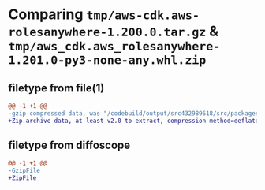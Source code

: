 # Comparing `tmp/aws-cdk.aws-rolesanywhere-1.200.0.tar.gz` & `tmp/aws_cdk.aws_rolesanywhere-1.201.0-py3-none-any.whl.zip`

## filetype from file(1)

```diff
@@ -1 +1 @@
-gzip compressed data, was "/codebuild/output/src432989618/src/packages/@aws-cdk/aws-rolesanywhere/dist/python/aws-cdk.aws-rolesanywhere-1.200.0.tar", last modified: Wed Apr 26 19:54:57 2023, max compression
+Zip archive data, at least v2.0 to extract, compression method=deflate
```

## filetype from diffoscope

```diff
@@ -1 +1 @@
-GzipFile
+ZipFile
```

